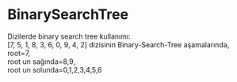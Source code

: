 # BinarySearchTree
Dizilerde binary search tree kullanımı:<br>
[7, 5, 1, 8, 3, 6, 0, 9, 4, 2] dizisinin Binary-Search-Tree aşamalarında,<br>
root=7,<br>
root un sağında=8,9,<br>
root un solunda=0,1,2,3,4,5,6
